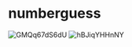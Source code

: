 # numberguess
 
![GMQq67dS6dU](https://user-images.githubusercontent.com/73775548/209172712-4279b7b4-7429-466e-96f2-af42eb8a7047.jpg)
![hBJiqYHHnNY](https://user-images.githubusercontent.com/73775548/209172728-7c369a3a-9910-4a15-9827-e4719aa7885f.jpg)
